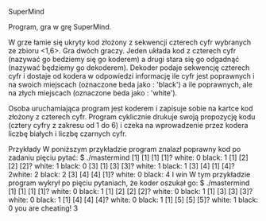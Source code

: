 SuperMind

Program,  gra w grę SuperMind.

W grze łamie się ukryty kod złożony z sekwencji czterech cyfr wybranych
ze zbioru <1,6>. Gra dwóch graczy. Jeden układa kod z czterech cyfr
(nazywać go bedziemy się go koderem) a drugi stara się go odgadnąć 
(nazywać będziemy go dekoderem). Dekoder podaje sekwencję czterech cyfr 
i dostaje od kodera w odpowiedzi informację ile cyfr jest poprawnych i 
na swoich miejscach (oznaczone beda jako : 'black') a ile poprawnych, ale
na złych miejscach (oznaczone beda jako : 'white').

Osoba uruchamiająca program jest koderem i zapisuje sobie na
kartce kod złożony z czterech cyfr. Program cyklicznie drukuje swoją
propozycję kodu (cztery cyfry z zakresu od 1 do 6) i czeka na wprowadzenie
przez kodera liczbę białych i liczbę czarnych cyfr.

Przykłady
W poniższym przykładzie program znalazł poprawny kod po zadaniu pięciu pytać:
$ ./mastermind
[1] [1] [1] [1]?
white: 0
black: 1
[1] [2] [2] [2]?
white: 1
black: 0
[3] [1] [3] [3]?
white: 1
black: 1
[3] [4] [1] [4]?
2white: 2
black: 2
[3] [4] [4] [1]?
white: 0
black: 4
I win
W tym przykładzie program wykrył po pięciu pytaniach, że koder oszukał go:
$ ./mastermind
[1] [1] [1] [1]?
white: 0
black: 1
[1] [2] [2] [2]?
white: 0
black: 1
[1] [3] [3] [3]?
white: 0
black: 1
[1] [4] [4] [4]?
white: 0
black: 1
[1] [5] [5] [5]?
white: 1
black: 0
you are cheating!
3
